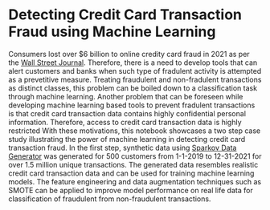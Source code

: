 # Detecting Credit Card Transaction Fraud using Machine Learning
Consumers lost over $6 billion to online credity card fraud in 2021 as per the [Wall Street Journal](https://www.wsj.com/articles/borrower-beware-credit-card-fraud-attempts-rise-during-the-coronavirus-crisis-11590571800). Therefore, there is a need to develop tools that can 
alert customers and banks when such type of fradulent activity is attempted as a prevetitive measure. Treating fraudulent and non-fradulent transactions as distinct classes, this problem can be boiled down to a classification task through machine learning. 
Another problem that can be foreseen while developing machine learning based tools to prevent fradulent transactions is that credit card transaction data contains highly confidential personal information. Therefore, access to credit card transaction data is highly restricted
With these motivations, this notebook showcases a two step case study illustrating the power of machine learning in detecting credit card transaction fraud. In the first step, synthetic data using [Sparkov Data Generator](https://github.com/namebrandon/Sparkov_Data_Generation) 
was generated for 500 customers from 1-1-2019 to 12-31-2021 for over 1.5 million unique transactions. The generated data resembles realistic credit card transaction data and can be used for training machine learning models. The feature engineering and data augmentation techniques 
such as SMOTE can be applied to improve model performance on real life data for classification of fraudulent from non-fraudulent transactions.
